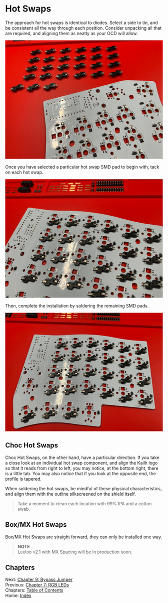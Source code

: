 # Hot Swaps
The approach for hot swaps is identical to diodes.  Select a side to tin, and be consistent all the way through each position.  Consider unpacking all that are required, and aligning them as neatly as your OCD will allow.

![Hot Swaps: Alignment and Tinning](images/8-hot-swaps-align.png)

Once you have selected a particular hot swap SMD pad to begin with, tack on each hot swap.

![Hot Swaps: Alignment and Tinning](images/8-hot-swaps-tacking.png)

Then, complete the installation by soldering the remaining SMD pads.

![Hot Swaps: Alignment and Tinning](images/8-hot-swaps-complete.png)

## Choc Hot Swaps
Choc Hot Swaps, on the other hand, have a particular direction.  If you take a close look at an individual hot swap component, and align the Kailh logo so that it reads from right to left, you may notice, at the bottom right, there is a little tab.  You may also notice that if you look at the opposite end, the profile is tapered.  

When soldering the hot swaps, be mindful of these physical characteristics, and align them with the outline silkscreened on the shield itself.

> Take a moment to clean each location with 99% IPA and a cotton swab.

## Box/MX Hot Swaps
Box/MX Hot Swaps are straight forward, they can only be installed one way.

> **NOTE** \
> Leeloo v2.1 with MX Spacing will be in production soon.

## Chapters
Next: [Chapter 9: Bypass Jumper](9-Bypass-Jumper.md) \
Previous: [Chapter 7: RGB LEDs](7-RGB-LEDs.md) \
Chapters: [Table of Contents](README.md) \
Home: [Index](/README.md)
